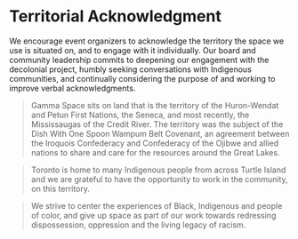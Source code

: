 # Territorial Acknowledgment

We encourage event organizers to acknowledge the territory the space we use is situated on, and to engage with it individually. Our board and community leadership commits to deepening our engagement with the decolonial project, humbly seeking conversations with Indigenous communities, and continually considering the purpose of and working to improve verbal acknowledgments.

> Gamma Space sits on land that is the territory of the Huron-Wendat and Petun First Nations, the Seneca, and most recently, the Mississaugas of the Credit River. The territory was the subject of the Dish With One Spoon Wampum Belt Covenant, an agreement between the Iroquois Confederacy and Confederacy of the Ojibwe and allied nations to share and care for the resources around the Great Lakes.

>Toronto is home to many Indigenous people from across Turtle Island and we are grateful to have the opportunity to work in the community, on this territory.

> We strive to center the experiences of Black, Indigenous and people of color, and give up space as part of our work towards redressing dispossession, oppression and the living legacy of racism.